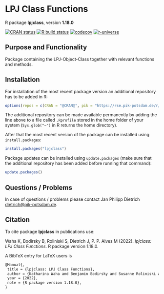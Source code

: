 # LPJ Class Functions

R package **lpjclass**, version **1.18.0**

[![CRAN status](https://www.r-pkg.org/badges/version/lpjclass)](https://cran.r-project.org/package=lpjclass)  [![R build status](https://github.com/pik-piam/lpjclass/workflows/check/badge.svg)](https://github.com/pik-piam/lpjclass/actions) [![codecov](https://codecov.io/gh/pik-piam/lpjclass/branch/master/graph/badge.svg)](https://app.codecov.io/gh/pik-piam/lpjclass) [![r-universe](https://pik-piam.r-universe.dev/badges/lpjclass)](https://pik-piam.r-universe.dev/ui#builds)

## Purpose and Functionality

Package containing the LPJ-Object-Class together with relevant functions and methods.


## Installation

For installation of the most recent package version an additional repository has to be added in R:

```r
options(repos = c(CRAN = "@CRAN@", pik = "https://rse.pik-potsdam.de/r/packages"))
```
The additional repository can be made available permanently by adding the line above to a file called `.Rprofile` stored in the home folder of your system (`Sys.glob("~")` in R returns the home directory).

After that the most recent version of the package can be installed using `install.packages`:

```r 
install.packages("lpjclass")
```

Package updates can be installed using `update.packages` (make sure that the additional repository has been added before running that command):

```r 
update.packages()
```

## Questions / Problems

In case of questions / problems please contact Jan Philipp Dietrich <dietrich@pik-potsdam.de>.

## Citation

To cite package **lpjclass** in publications use:

Waha K, Bodirsky B, Roliniski S, Dietrich J, P. P. Alves M (2022). _lpjclass: LPJ Class Functions_. R package version 1.18.0.

A BibTeX entry for LaTeX users is

 ```latex
@Manual{,
  title = {lpjclass: LPJ Class Functions},
  author = {Katharina Waha and Benjamin Bodirsky and Susanne Roliniski and Jan Philipp Dietrich and Marcos {P. P. Alves}},
  year = {2022},
  note = {R package version 1.18.0},
}
```
